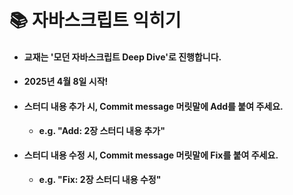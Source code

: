 # 📚 자바스크립트 익히기

- #### 교재는 '모던 자바스크립트 Deep Dive'로 진행합니다.
- #### 2025년 4월 8일 시작!
- #### 스터디 내용 추가 시, Commit message 머릿말에 Add를 붙여 주세요.
  - **<p> e.g. "Add: 2장 스터디 내용 추가" </p>**
- #### 스터디 내용 수정 시, Commit message 머릿말에 Fix를 붙여 주세요.
  - **<p> e.g. "Fix: 2장 스터디 내용 수정" </p>**
